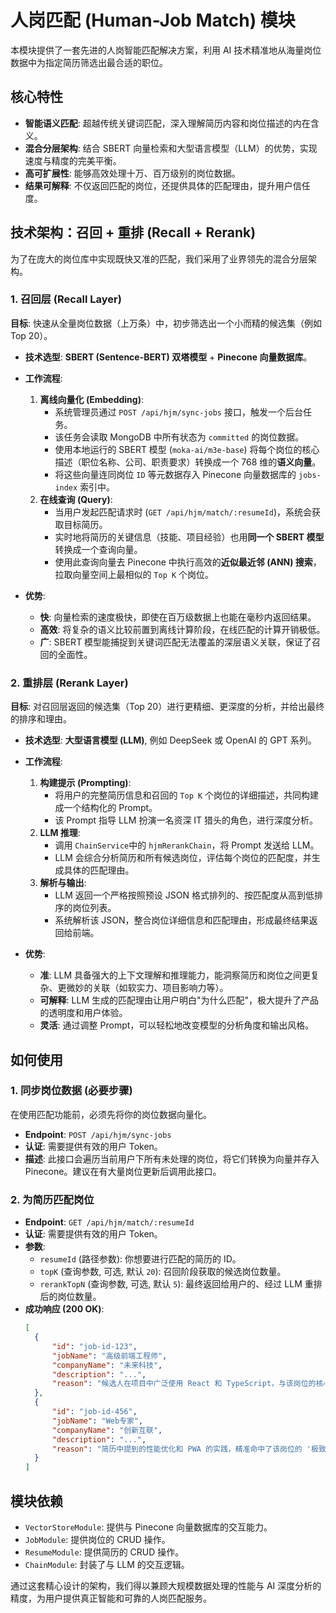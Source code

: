 # 人岗匹配 (Human-Job Match) 模块

本模块提供了一套先进的人岗智能匹配解决方案，利用 AI 技术精准地从海量岗位数据中为指定简历筛选出最合适的职位。

## 核心特性

- **智能语义匹配**: 超越传统关键词匹配，深入理解简历内容和岗位描述的内在含义。
- **混合分层架构**: 结合 SBERT 向量检索和大型语言模型（LLM）的优势，实现速度与精度的完美平衡。
- **高可扩展性**: 能够高效处理十万、百万级别的岗位数据。
- **结果可解释**: 不仅返回匹配的岗位，还提供具体的匹配理由，提升用户信任度。

## 技术架构：召回 + 重排 (Recall + Rerank)

为了在庞大的岗位库中实现既快又准的匹配，我们采用了业界领先的混合分层架构。

### 1. 召回层 (Recall Layer)

**目标**: 快速从全量岗位数据（上万条）中，初步筛选出一个小而精的候选集（例如 Top 20）。

- **技术选型**: **SBERT (Sentence-BERT) 双塔模型** + **Pinecone 向量数据库**。
- **工作流程**:

  1.  **离线向量化 (Embedding)**:
      - 系统管理员通过 `POST /api/hjm/sync-jobs` 接口，触发一个后台任务。
      - 该任务会读取 MongoDB 中所有状态为 `committed` 的岗位数据。
      - 使用本地运行的 SBERT 模型 (`moka-ai/m3e-base`) 将每个岗位的核心描述（职位名称、公司、职责要求）转换成一个 768 维的**语义向量**。
      - 将这些向量连同岗位 `ID` 等元数据存入 Pinecone 向量数据库的 `jobs-index` 索引中。
  2.  **在线查询 (Query)**:
      - 当用户发起匹配请求时 (`GET /api/hjm/match/:resumeId`)，系统会获取目标简历。
      - 实时地将简历的关键信息（技能、项目经验）也用**同一个 SBERT 模型**转换成一个查询向量。
      - 使用此查询向量去 Pinecone 中执行高效的**近似最近邻 (ANN) 搜索**，拉取向量空间上最相似的 `Top K` 个岗位。

- **优势**:
  - **快**: 向量检索的速度极快，即使在百万级数据上也能在毫秒内返回结果。
  - **高效**: 将复杂的语义比较前置到离线计算阶段，在线匹配的计算开销极低。
  - **广**: SBERT 模型能捕捉到关键词匹配无法覆盖的深层语义关联，保证了召回的全面性。

### 2. 重排层 (Rerank Layer)

**目标**: 对召回层返回的候选集（Top 20）进行更精细、更深度的分析，并给出最终的排序和理由。

- **技术选型**: **大型语言模型 (LLM)**, 例如 DeepSeek 或 OpenAI 的 GPT 系列。
- **工作流程**:

  1.  **构建提示 (Prompting)**:
      - 将用户的完整简历信息和召回的 `Top K` 个岗位的详细描述，共同构建成一个结构化的 Prompt。
      - 该 Prompt 指导 LLM 扮演一名资深 IT 猎头的角色，进行深度分析。
  2.  **LLM 推理**:
      - 调用 `ChainService`中的 `hjmRerankChain`，将 Prompt 发送给 LLM。
      - LLM 会综合分析简历和所有候选岗位，评估每个岗位的匹配度，并生成具体的匹配理由。
  3.  **解析与输出**:
      - LLM 返回一个严格按照预设 JSON 格式排列的、按匹配度从高到低排序的岗位列表。
      - 系统解析该 JSON，整合岗位详细信息和匹配理由，形成最终结果返回给前端。

- **优势**:
  - **准**: LLM 具备强大的上下文理解和推理能力，能洞察简历和岗位之间更复杂、更微妙的关联（如软实力、项目影响力等）。
  - **可解释**: LLM 生成的匹配理由让用户明白"为什么匹配"，极大提升了产品的透明度和用户体验。
  - **灵活**: 通过调整 Prompt，可以轻松地改变模型的分析角度和输出风格。

## 如何使用

### 1. 同步岗位数据 (必要步骤)

在使用匹配功能前，必须先将你的岗位数据向量化。

- **Endpoint**: `POST /api/hjm/sync-jobs`
- **认证**: 需要提供有效的用户 Token。
- **描述**: 此接口会遍历当前用户下所有未处理的岗位，将它们转换为向量并存入 Pinecone。建议在有大量岗位更新后调用此接口。

### 2. 为简历匹配岗位

- **Endpoint**: `GET /api/hjm/match/:resumeId`
- **认证**: 需要提供有效的用户 Token。
- **参数**:
  - `resumeId` (路径参数): 你想要进行匹配的简历的 ID。
  - `topK` (查询参数, 可选, 默认 `20`): 召回阶段获取的候选岗位数量。
  - `rerankTopN` (查询参数, 可选, 默认 `5`): 最终返回给用户的、经过 LLM 重排后的岗位数量。
- **成功响应 (200 OK)**:
  ```json
  [
  	{
  		"id": "job-id-123",
  		"jobName": "高级前端工程师",
  		"companyName": "未来科技",
  		"description": "...",
  		"reason": "候选人在项目中广泛使用 React 和 TypeScript，与该岗位的核心技术栈高度一致。其组件库开发经验对于构建我们的设计系统非常有价值。"
  	},
  	{
  		"id": "job-id-456",
  		"jobName": "Web专家",
  		"companyName": "创新互联",
  		"description": "...",
  		"reason": "简历中提到的性能优化和 PWA 的实践，精准命中了该岗位的 '极致用户体验' 要求。"
  	}
  ]
  ```

## 模块依赖

- `VectorStoreModule`: 提供与 Pinecone 向量数据库的交互能力。
- `JobModule`: 提供岗位的 CRUD 操作。
- `ResumeModule`: 提供简历的 CRUD 操作。
- `ChainModule`: 封装了与 LLM 的交互逻辑。

通过这套精心设计的架构，我们得以兼顾大规模数据处理的性能与 AI 深度分析的精度，为用户提供真正智能和可靠的人岗匹配服务。
